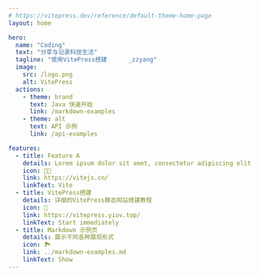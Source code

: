 ```yaml
---
# https://vitepress.dev/reference/default-theme-home-page
layout: home

hero:
  name: "Coding"
  text: "分享与记录科技生活"
  tagline: "使用VitePress搭建      _zzyang"
  image:
    src: /logo.png
    alt: VitePress
  actions:
    - theme: brand
      text: Java 快速开始
      link: /markdown-examples
    - theme: alt
      text: API 示例
      link: /api-examples

features:
  - title: Feature A
    details: Lorem ipsum dolor sit amet, consectetur adipiscing elit
    icon: 👨‍💻
    link: https://vitejs.cn/
    linkText: Vite
  - title: VitePress搭建
    details: 详细的VitePress静态网站搭建教程
    icon: 🧭
    link: https://vitepress.yiov.top/
    linkText: Start immediately
  - title: Markdown 示例页
    details: 展示不同各种展现形式
    icon: 🏞️
    link: ../markdown-examples.md
    linkText: Show
---
```


<confetti />
<!-- <HomeUnderline /> -->
<!-- <update /> -->
